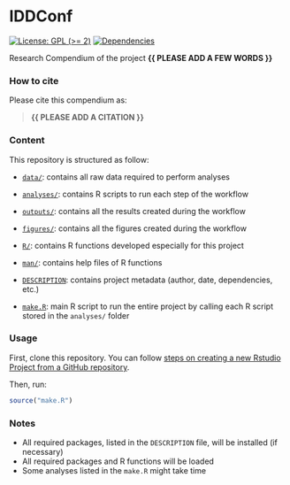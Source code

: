 
<!-- README.md is generated from README.Rmd. Please edit that file -->

# IDDConf

<!-- badges: start -->

[![License: GPL (\>=
2)](https://img.shields.io/badge/License-GPL%20%28%3E%3D%202%29-blue.svg)](https://choosealicense.com/licenses/gpl-2.0/)
[![Dependencies](https://img.shields.io/badge/dependencies-2/95-green?style=flat)](#)
<!-- badges: end -->

Research Compendium of the project **{{ PLEASE ADD A FEW WORDS }}**

### How to cite

Please cite this compendium as:

> **{{ PLEASE ADD A CITATION }}**

### Content

This repository is structured as follow:

- [`data/`](https://github.com/SHVickers94/IDDConf/tree/master/data):
  contains all raw data required to perform analyses

- [`analyses/`](https://github.com/SHVickers94/IDDConf/tree/main/analyses/):
  contains R scripts to run each step of the workflow

- [`outputs/`](https://github.com/SHVickers94/IDDConf/tree/main/outputs):
  contains all the results created during the workflow

- [`figures/`](https://github.com/SHVickers94/IDDConf/tree/main/figures):
  contains all the figures created during the workflow

- [`R/`](https://github.com/SHVickers94/IDDConf/tree/main/R): contains R
  functions developed especially for this project

- [`man/`](https://github.com/SHVickers94/IDDConf/tree/main/man):
  contains help files of R functions

- [`DESCRIPTION`](https://github.com/SHVickers94/IDDConf/tree/main/DESCRIPTION):
  contains project metadata (author, date, dependencies, etc.)

- [`make.R`](https://github.com/SHVickers94/IDDConf/tree/main/make.R):
  main R script to run the entire project by calling each R script
  stored in the `analyses/` folder

### Usage

First, clone this repository. You can follow [steps on creating a new
Rstudio Project from a GitHub
repository](https://www.epirhandbook.com/en/version-control-and-collaboration-with-git-and-github.html?q=clone#clone-from-a-github-repository).

Then, run:

``` r
source("make.R")
```

### Notes

- All required packages, listed in the `DESCRIPTION` file, will be
  installed (if necessary)
- All required packages and R functions will be loaded
- Some analyses listed in the `make.R` might take time
